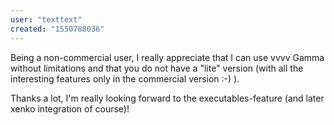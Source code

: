 ```yaml
---
user: "texttext"
created: "1550788036"
---
```


Being a non-commercial user, I really appreciate that I can use vvvv Gamma without limitations and that you do not have a "lite" version (with all the interesting features only in the commercial version :-) ).

Thanks a lot, I'm really looking forward to the executables-feature (and later xenko integration of course)!
